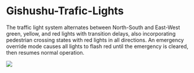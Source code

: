 # Gishushu-Trafic-Lights
The traffic light system alternates between North-South and East-West green, yellow, and red lights with transition delays, also incorporating pedestrian crossing states with red lights in all directions. An emergency override mode causes all lights to flash red until the emergency is cleared, then resumes normal operation.


![]([http://url/to/img.png](https://github.com/RusimbiPatrick/Gishushu-Trafic-Lights/blob/main/22059_Rusimbi_Patrickdrawio.drawio.png))

